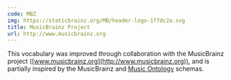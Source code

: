 ```yaml
---
code: MBZ
img: https://staticbrainz.org/MB/header-logo-1f7dc2a.svg
title: MusicBrainz Project
url: http://www.musicbrainz.org
---
```

This vocabulary was improved through collaboration with the MusicBrainz project
    ([www.musicbrainz.org](http://www.musicbrainz.org)), and is partially inspired by the MusicBrainz and
    [Music Ontology](http://musicontology.com/docs/getting-started.html) schemas.
